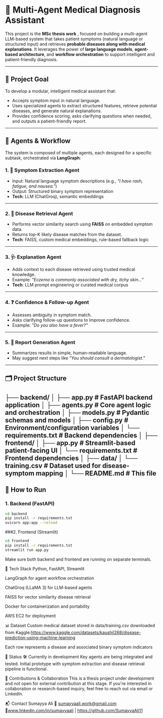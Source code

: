 # 🧠 Multi-Agent Medical Diagnosis Assistant

This project is the **MSc thesis work** , focused on building a multi-agent LLM-based system that takes patient symptoms (natural language or structured input) and retrieves **probable diseases along with medical explanations**. It leverages the power of **large language models**, **agent-based architecture**, and **workflow orchestration** to support intelligent and patient-friendly diagnosis.

---

## 🎯 Project Goal

To develop a modular, intelligent medical assistant that:
- Accepts symptom input in natural language.
- Uses specialized agents to extract structured features, retrieve potential diseases, and generate natural explanations.
- Provides confidence scoring, asks clarifying questions when needed, and outputs a patient-friendly report.

---

## 🧩 Agents & Workflow

The system is composed of multiple agents, each designed for a specific subtask, orchestrated via **LangGraph**:

### 1. 🧾 Symptom Extraction Agent
- Input: Natural language symptom descriptions (e.g., *"I have rash, fatigue, and nausea."*)
- Output: Structured binary symptom representation
- **Tech**: LLM (ChatGroq), semantic embeddings

---

### 2. 🧬 Disease Retrieval Agent
- Performs vector similarity search using **FAISS** on embedded symptom data.
- Returns top-K likely disease matches from the dataset.
- **Tech**: FAISS, custom medical embeddings, rule-based fallback logic

---

### 3. 🩺 Explanation Agent
- Adds context to each disease retrieved using trusted medical knowledge.
- Example: *"Eczema is commonly associated with dry, itchy skin..."*
- **Tech**: LLM prompt engineering or curated medical corpus

---

### 4. ❓ Confidence & Follow-up Agent
- Assesses ambiguity in symptom match.
- Asks clarifying follow-up questions to improve confidence.
- Example: *"Do you also have a fever?"*

---

### 5. 📄 Report Generation Agent
- Summarizes results in simple, human-readable language.
- May suggest next steps like *"You should consult a dermatologist."*

---

## 🗂 Project Structure

├── backend/
│ ├── app.py # FastAPI backend application
│ ├── agents.py # Core agent logic and orchestration
│ ├── models.py # Pydantic schemas and models
│ ├── config.py # Environment/configuration variables
│ └── requirements.txt # Backend dependencies
│
├── frontend/
│ ├── app.py # Streamlit-based patient-facing UI
│ └── requirements.txt # Frontend dependencies
│
├── data/
│ └── training.csv # Dataset used for disease-symptom mapping
│
└── README.md # This file
---

## 🚀 How to Run

### 1. Backend (FastAPI)
```bash
cd backend
pip install -r requirements.txt
uvicorn app:app --reload
```
###2. Frontend (Streamlit)
```bash
cd frontend
pip install -r requirements.txt
streamlit run app.py
```

Make sure both backend and frontend are running on separate terminals.

🔧 Tech Stack
Python, FastAPI, Streamlit

LangGraph for agent workflow orchestration

ChatGroq (LLaMA 3) for LLM-based agents

FAISS for vector similarity disease retrieval

Docker for containerization and portability

AWS EC2 for deployment

📊 Dataset
Custom medical dataset stored in data/training.csv downloaded from Kaggle:https://www.kaggle.com/datasets/kaushil268/disease-prediction-using-machine-learning 

Each row represents a disease and associated binary symptom indicators

🧪 Status
🛠 Currently in development
Key agents are being integrated and tested. Initial prototype with symptom extraction and disease retrieval pipeline is functional.

🤝 Contributions & Collaboration
This is a thesis project under development and not open for external contribution at this stage. If you're interested in collaboration or research-based inquiry, feel free to reach out via email or LinkedIn.

📬 Contact
Sumayya Ali
📧 sumayyaali.work@gmail.com
🔗www.linkedin.com/in/sumayyaali | https://github.com/SumayyaAli11   
